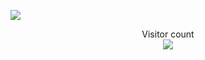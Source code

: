 ![](https://media0.giphy.com/media/3otPorWLQJq5GmHRtu/giphy.gif)


<p align="center"> 
  Visitor count<br>
  <img src="https://profile-counter.glitch.me/insolitum/count.svg" />
</p>
